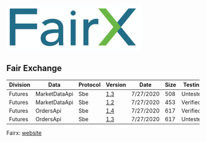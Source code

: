 [![Fairx](https://github.com/Open-Markets-Initiative/Directory/blob/main/Images/Fairx.png)](https://www.fairx.com)


## Fair Exchange

| Division | Data | Protocol | Version | Date | Size | Testing | Specification |
| --- | --- | --- | --- | --- | --- | --- | --- |
| Futures | MarketDataApi | Sbe | [1.3][Fairx.Futures.MarketDataApi.Sbe.v1.3.Structs] | 7/27/2020 | 508 | Untested | [xml][Fairx.Futures.MarketDataApi.Sbe.v1.3.Xml] |
| Futures | MarketDataApi | Sbe | [1.2][Fairx.Futures.MarketDataApi.Sbe.v1.2.Structs] | 7/27/2020 | 453 | Verified | [pdf][Fairx.Futures.MarketDataApi.Sbe.v1.2.Pdf] - [xml][Fairx.Futures.MarketDataApi.Sbe.v1.2.Xml] |
| Futures | OrdersApi | Sbe | [1.4][Fairx.Futures.OrdersApi.Sbe.v1.4.Structs] | 7/27/2020 | 617 | Verified | [xml][Fairx.Futures.OrdersApi.Sbe.v1.4.Xml] |
| Futures | OrdersApi | Sbe | [1.3][Fairx.Futures.OrdersApi.Sbe.v1.3.Structs] | 7/27/2020 | 617 | Untested | [pdf][Fairx.Futures.OrdersApi.Sbe.v1.3.Pdf] - [xml][Fairx.Futures.OrdersApi.Sbe.v1.3.Xml] |


Fairx: [website](https://www.fairx.com "Go to Fair Exchange")


[Fairx.Futures.MarketDataApi.Sbe.v1.2.Structs]: https://github.com/Open-Markets-Initiative/CSharp.Packed.Structs/blob/main/Fairx/Fairx.Futures.MarketDataApi.Sbe.v1.2.cs "Fairx Futures MarketDataApi Sbe v1.2 C# Parsers Source File"
[Fairx.Futures.MarketDataApi.Sbe.v1.2.Pdf]: https://github.com/Open-Markets-Initiative/Directory/blob/main/Specifications/Fairx/Fairx.Futures.MarketDataApi.Sbe.v1.2.pdf "Fair Exchange 1.2 Pdf"
[Fairx.Futures.MarketDataApi.Sbe.v1.2.Xml]: https://github.com/Open-Markets-Initiative/Directory/blob/main/Specifications/Fairx/Fairx.Futures.MarketDataApi.Sbe.v1.2.xml "Fair Exchange 1.2 Xml"
[Fairx.Futures.MarketDataApi.Sbe.v1.3.Structs]: https://github.com/Open-Markets-Initiative/CSharp.Packed.Structs/blob/main/Fairx/Fairx.Futures.MarketDataApi.Sbe.v1.3.cs "Fairx Futures MarketDataApi Sbe v1.3 C# Parsers Source File"
[Fairx.Futures.MarketDataApi.Sbe.v1.3.Xml]: https://github.com/Open-Markets-Initiative/Directory/blob/main/Specifications/Fairx/Fairx.Futures.MarketDataApi.Sbe.v1.3.pdf "Fair Exchange 1.3 Xml"
[Fairx.Futures.OrdersApi.Sbe.v1.3.Structs]: https://github.com/Open-Markets-Initiative/CSharp.Packed.Structs/blob/main/Fairx/Fairx.Futures.OrdersApi.Sbe.v1.3.cs "Fairx Futures OrdersApi Sbe v1.3 C# Parsers Source File"
[Fairx.Futures.OrdersApi.Sbe.v1.3.Pdf]: https://github.com/Open-Markets-Initiative/Directory/blob/main/Specifications/Fairx/Fairx.Futures.OrdersApi.Sbe.v1.3.pdf "Fair Exchange 1.3 Pdf"
[Fairx.Futures.OrdersApi.Sbe.v1.3.Xml]: https://github.com/Open-Markets-Initiative/Directory/blob/main/Specifications/Fairx/Fairx.Futures.OrdersApi.Sbe.v1.3.xml "Fair Exchange 1.3 Xml"
[Fairx.Futures.OrdersApi.Sbe.v1.4.Structs]: https://github.com/Open-Markets-Initiative/CSharp.Packed.Structs/blob/main/Fairx/Fairx.Futures.OrdersApi.Sbe.v1.4.cs "Fairx Futures OrdersApi Sbe v1.4 C# Parsers Source File"
[Fairx.Futures.OrdersApi.Sbe.v1.4.Xml]: https://github.com/Open-Markets-Initiative/Directory/blob/main/Specifications/Fairx/Fairx.Futures.OrdersApi.Sbe.v1.4.xml "Fair Exchange 1.4 Xml"
